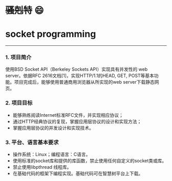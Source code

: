 # ~~骚剋特~~ :smile: 
# socket programming #
------
### 1. 项目简介 ###
使用BSD Socket API（Berkeley Sockets API）实现具有并发性的 web server。依据RFC 2616文档[1]，实现HTTP/1.1的HEAD, GET, POST等基本功能。项目完成后，能够使用普通商用浏览器从所实现的web server下载静态网页。 
### 2. 项目目标 ###
* 能够熟练阅读Internet标准RFC文件，并实现相应协议； 
* 通过HTTP经典协议的复现，掌握应用层协议的设计和实现方法； 
* 掌握应用层协议的并发设计和实现技术。 
### 3. 平台、语言基本要求 ###
* 操作系统：Linux；编程语言：C语言。 
* 使用标准的socket库和提供的库函数，禁止使用任何自定义的socket类或库。 
* 禁止使用libpthread 线程库。 
* 在基础代码的框架下编程实现。基础代码可在智慧树平台上下载。
